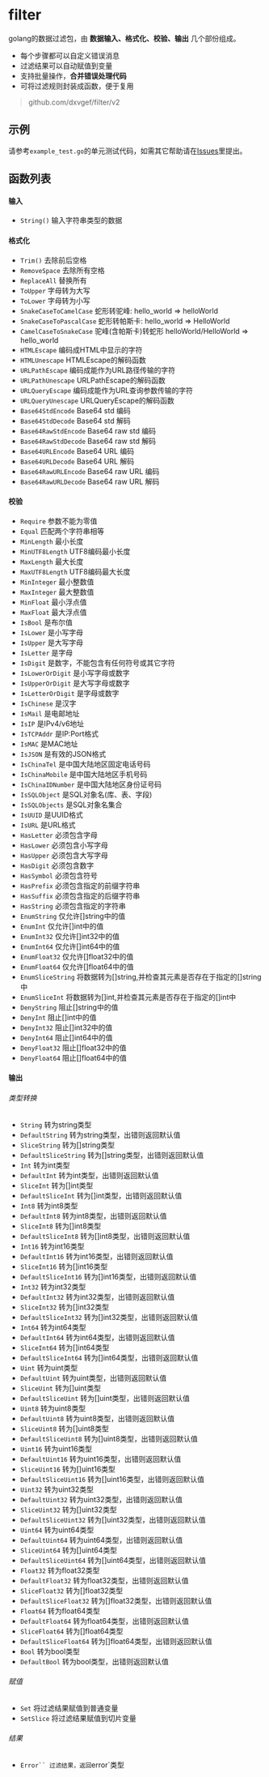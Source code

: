 # filter

golang的数据过滤包，由 **数据输入、格式化、校验、输出** 几个部份组成。

- 每个步骤都可以自定义错误消息
- 过滤结果可以自动赋值到变量
- 支持批量操作，**合并错误处理代码**
- 可将过滤规则封装成函数，便于复用

> github.com/dxvgef/filter/v2

## 示例

请参考`example_test.go`的单元测试代码，如需其它帮助请在[Issues](https://github.com/dxvgef/filter/issues)里提出。

## 函数列表

#### 输入
- `String()` 输入字符串类型的数据

#### 格式化

- `Trim()` 去除前后空格
- `RemoveSpace` 去除所有空格
- `ReplaceAll` 替换所有
- `ToUpper` 字母转为大写
- `ToLower` 字母转为小写
- `SnakeCaseToCamelCase` 蛇形转驼峰: hello_world => helloWorld
- `SnakeCaseToPascalCase` 蛇形转帕斯卡: hello_world => HelloWorld
- `CamelCaseToSnakeCase` 驼峰(含帕斯卡)转蛇形 helloWorld/HelloWorld => hello_world
- `HTMLEscape` 编码成HTML中显示的字符
- `HTMLUnescape` HTMLEscape的解码函数
- `URLPathEscape` 编码成能作为URL路径传输的字符
- `URLPathUnescape` URLPathEscape的解码函数
- `URLQueryEscape` 编码成能作为URL查询参数传输的字符
- `URLQueryUnescape` URLQueryEscape的解码函数
- `Base64StdEncode` Base64 std 编码
- `Base64StdDecode` Base64 std 解码
- `Base64RawStdEncode` Base64 raw std 编码
- `Base64RawStdDecode` Base64 raw std 解码
- `Base64URLEncode` Base64 URL 编码
- `Base64URLDecode` Base64 URL 解码
- `Base64RawURLEncode` Base64 raw URL 编码
- `Base64RawURLDecode` Base64 raw URL 解码


#### 校验
- `Require` 参数不能为零值
- `Equal` 匹配两个字符串相等
- `MinLength` 最小长度
- `MinUTF8Length` UTF8编码最小长度
- `MaxLength` 最大长度
- `MaxUTF8Length` UTF8编码最大长度
- `MinInteger` 最小整数值
- `MaxInteger` 最大整数值
- `MinFloat` 最小浮点值
- `MaxFloat` 最大浮点值
- `IsBool` 是布尔值
- `IsLower` 是小写字母
- `IsUpper` 是大写字母
- `IsLetter` 是字母
- `IsDigit` 是数字，不能包含有任何符号或其它字符
- `IsLowerOrDigit` 是小写字母或数字
- `IsUpperOrDigit` 是大写字母或数字
- `IsLetterOrDigit` 是字母或数字
- `IsChinese` 是汉字
- `IsMail` 是电邮地址
- `IsIP` 是IPv4/v6地址
- `IsTCPAddr` 是IP:Port格式
- `IsMAC` 是MAC地址
- `IsJSON` 是有效的JSON格式
- `IsChinaTel` 是中国大陆地区固定电话号码
- `IsChinaMobile` 是中国大陆地区手机号码
- `IsChinaIDNumber` 是中国大陆地区身份证号码
- `IsSQLObject` 是SQL对象名(库、表、字段)
- `IsSQLObjects` 是SQL对象名集合
- `IsUUID` 是UUID格式
- `IsURL` 是URL格式
- `HasLetter` 必须包含字母
- `HasLower` 必须包含小写字母
- `HasUpper` 必须包含大写字母
- `HasDigit` 必须包含数字
- `HasSymbol` 必须包含符号
- `HasPrefix` 必须包含指定的前缀字符串
- `HasSuffix` 必须包含指定的后缀字符串
- `HasString` 必须包含指定的字符串
- `EnumString` 仅允许[]string中的值
- `EnumInt` 仅允许[]int中的值
- `EnumInt32` 仅允许[]int32中的值
- `EnumInt64` 仅允许[]int64中的值
- `EnumFloat32` 仅允许[]float32中的值
- `EnumFloat64` 仅允许[]float64中的值
- `EnumSliceString` 将数据转为[]string,并检查其元素是否存在于指定的[]string中
- `EnumSliceInt` 将数据转为[]int,并检查其元素是否存在于指定的[]int中
- `DenyString` 阻止[]string中的值
- `DenyInt` 阻止[]int中的值
- `DenyInt32` 阻止[]int32中的值
- `DenyInt64` 阻止[]int64中的值
- `DenyFloat32` 阻止[]float32中的值
- `DenyFloat64` 阻止[]float64中的值

#### 输出

###### 类型转换
- `String` 转为string类型
- `DefaultString` 转为string类型，出错则返回默认值
- `SliceString` 转为[]string类型
- `DefaultSliceString` 转为[]string类型，出错则返回默认值
- `Int` 转为int类型
- `DefaultInt` 转为int类型，出错则返回默认值
- `SliceInt` 转为[]int类型
- `DefaultSliceInt` 转为[]int类型，出错则返回默认值
- `Int8` 转为int8类型
- `DefaultInt8` 转为int8类型，出错则返回默认值
- `SliceInt8` 转为[]int8类型
- `DefaultSliceInt8` 转为[]int8类型，出错则返回默认值
- `Int16` 转为int16类型
- `DefaultInt16` 转为int16类型，出错则返回默认值
- `SliceInt16` 转为[]int16类型
- `DefaultSliceInt16` 转为[]int16类型，出错则返回默认值
- `Int32` 转为int32类型
- `DefaultInt32` 转为int32类型，出错则返回默认值
- `SliceInt32` 转为[]int32类型
- `DefaultSliceInt32` 转为[]int32类型，出错则返回默认值
- `Int64` 转为int64类型
- `DefaultInt64` 转为int64类型，出错则返回默认值
- `SliceInt64` 转为[]int64类型
- `DefaultSliceInt64` 转为[]int64类型，出错则返回默认值
- `Uint` 转为uint类型
- `DefaultUint` 转为uint类型，出错则返回默认值
- `SliceUint` 转为[]uint类型
- `DefaultSliceUint` 转为[]uint类型，出错则返回默认值
- `Uint8` 转为uint8类型
- `DefaultUint8` 转为uint8类型，出错则返回默认值
- `SliceUint8` 转为[]uint8类型
- `DefaultSliceUint8` 转为[]uint8类型，出错则返回默认值
- `Uint16` 转为uint16类型
- `DefaultUint16` 转为uint16类型，出错则返回默认值
- `SliceUint16` 转为[]uint16类型
- `DefaultSliceUint16` 转为[]uint16类型，出错则返回默认值
- `Uint32` 转为uint32类型
- `DefaultUint32` 转为uint32类型，出错则返回默认值
- `SliceUint32` 转为[]uint32类型
- `DefaultSliceUint32` 转为[]uint32类型，出错则返回默认值
- `Uint64` 转为uint64类型
- `DefaultUint64` 转为uint64类型，出错则返回默认值
- `SliceUint64` 转为[]uint64类型
- `DefaultSliceUint64` 转为[]uint64类型，出错则返回默认值
- `Float32` 转为float32类型
- `DefaultFloat32` 转为float32类型，出错则返回默认值
- `SliceFloat32` 转为[]float32类型
- `DefaultSliceFloat32` 转为[]float32类型，出错则返回默认值
- `Float64` 转为float64类型
- `DefaultFloat64` 转为float64类型，出错则返回默认值
- `SliceFloat64` 转为[]float64类型
- `DefaultSliceFloat64` 转为[]float64类型，出错则返回默认值
- `Bool` 转为bool类型
- `DefaultBool` 转为bool类型，出错则返回默认值

###### 赋值 
- `Set` 将过滤结果赋值到普通变量
- `SetSlice` 将过滤结果赋值到切片变量

###### 结果
- `Error`` 过滤结果，返回`error`类型
